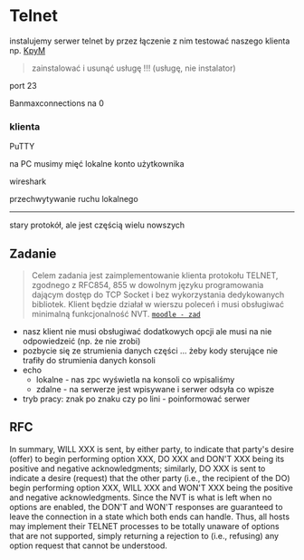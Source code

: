 # Telnet

instalujemy serwer telnet by przez łączenie z nim testować naszego klienta
np. [KpyM](https://www.kpym.com/2/kpym/index.htm)

> zainstalować i usunąć usługę !!! (usługę, nie instalator)

port 23

Banmaxconnections na 0

### klienta

PuTTY

na PC musimy mięć lokalne konto użytkownika

wireshark

przechwytywanie ruchu lokalnego

---

stary protokół, ale jest częścią wielu nowszych

## Zadanie

> Celem zadania jest zaimplementowanie klienta protokołu TELNET, zgodnego z RFC854, 855 w dowolnym języku programowania dającym dostęp do TCP Socket i bez wykorzystania dedykowanych bibliotek. Klient będzie działał w wierszu poleceń i musi obsługiwać minimalną funkcjonalność NVT. [`moodle - zad`](https://el.us.edu.pl/wnst/mod/assign/view.php?id=111627)

- nasz klient nie musi obsługiwać dodatkowych opcji ale musi na nie odpowiedzeić (np. że nie zrobi)
- pozbycie się ze strumienia danych części ... żeby kody sterujące nie trafiły do strumienia danych konsoli
- echo
  - lokalne - nas zpc wyświetla na konsoli co wpisaliśmy
  - zdalne - na serwerze jest wpisywane i serwer odsyła co wpisze
- tryb pracy: znak po znaku czy po lini - poinformować serwer

## RFC

In summary, WILL XXX is sent, by either party, to indicate that
   party's desire (offer) to begin performing option XXX, DO XXX and
   DON'T XXX being its positive and negative acknowledgments; similarly,
   DO XXX is sent to indicate a desire (request) that the other party
   (i.e., the recipient of the DO) begin performing option XXX, WILL XXX
   and WON'T XXX being the positive and negative acknowledgments.  Since
   the NVT is what is left when no options are enabled, the DON'T and
   WON'T responses are guaranteed to leave the connection in a state
   which both ends can handle.  Thus, all hosts may implement their
   TELNET processes to be totally unaware of options that are not
   supported, simply returning a rejection to (i.e., refusing) any
   option request that cannot be understood.